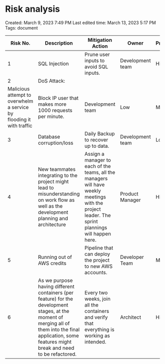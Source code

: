 # Risk analysis

Created: March 9, 2023 7:49 PM
Last edited time: March 13, 2023 5:17 PM
Tags: document

| Risk No. | Description | Mitigation Action | Owner | Probability | Impact |
| --- | --- | --- | --- | --- | --- |
| 1 | SQL Injection | Prune user inputs to avoid SQL inputs. | Development team | High | High |
| 2 | DoS Attack:
Malicious attempt to overwhelm a service by flooding it with traffic | Block IP user that makes more 1000 requests per minute. | Development team | Low | Medium |
| 3 | Database corruption/loss | Daily Backup to recover up to data. | Development team | Low | High |
| 4 | New teammates integrating to the project might lead to misunderstanding on work flow as well as the development planning and architecture | Assign a manager to each of the teams, all the managers will have weekly meetings with the project leader. The sprint plannings will happen here. | Product Manager | High | High |
| 5 | Running out of AWS credits | Pipeline that can deploy the project to new AWS accounts. | Developer Team | Medium | Low |
| 6 | As we purpose having different containers (per feature) for the development stages, at the moment of merging all of them into the final application, some features might break and need to be refactored. | Every two weeks, join all the containers and verify that everything is working as intended. | Architect | High | Medium |